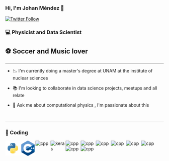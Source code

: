 ### Hi, I'm Johan Méndez 👋


[![Twitter Follow](https://img.shields.io/twitter/follow/Johanmndez?style=social)](https://twitter.com/JohanMndez  )

### 💻 Physicist and Data Scientist 
## ⚽ Soccer and Music lover

---

- 📉 I'm currently doing a master's degree at UNAM at the institute of nuclear sciences

- 📚 I'm looking to collaborate in data science projects, meetups and all relate 

- 💬 Ask me about computational physics , I'm passionate about this


<br>

---

### 🚀 Coding 

<img align="left" alt="python" width="48px" src="https://raw.githubusercontent.com/github/explore/80688e429a7d4ef2fca1e82350fe8e3517d3494d/topics/python/python.png" />

<img align="left" alt="cpp" width="48px" src="https://raw.githubusercontent.com/github/explore/80688e429a7d4ef2fca1e82350fe8e3517d3494d/topics/cpp/cpp.png" />

<img align="left" alt="cpp" width="48px" src="https://krvajalm.gallerycdn.vsassets.io/extensions/krvajalm/linter-gfortran/2.2.2/1607686692613/Microsoft.VisualStudio.Services.Icons.Default" />

<img align="left" alt="keras" width="48px" src="https://commons.wikimedia.org/wiki/File:Keras_logo.svg
" />

<img align="left" alt="cpp" width="48px" src="https://upload.wikimedia.org/wikipedia/commons/thumb/a/ae/Keras_logo.svg/512px-Keras_logo.svg.png
" />

<img align="left" alt="cpp" width="48px" src="
https://miro.medium.com/max/700/1*pJm1NTQ-DCJvsLvo03idZQ.png
" />

<img align="left" alt="cpp" width="48px" src="
https://upload.wikimedia.org/wikipedia/commons/thumb/8/84/Matplotlib_icon.svg/180px-Matplotlib_icon.svg.png
" />

<img align="left" alt="cpp" width="48px" src="
https://linube.com/blog/wp-content/uploads/bash-logo-768x878.png
" />

<img align="left" alt="cpp" width="48px" src="
https://pandas.pydata.org/static/img/pandas_mark.svg
" />

<img align="left" alt="cpp" width="48px" src="
https://upload.wikimedia.org/wikipedia/commons/thumb/1/1a/NumPy_logo.svg/775px-NumPy_logo.svg.png
" />


<img align="left" alt="cpp" width="48px" src="
https://computing.llnl.gov/tutorials/mpi/images/MPIlogo2.gif
" />

<img align="left" alt="cpp" width="48px" src="
http://ferestrepoca.github.io/paradigmas-de-programacion/paralela/tutoriales/openmp/assets/img/logo.png
" />

 


